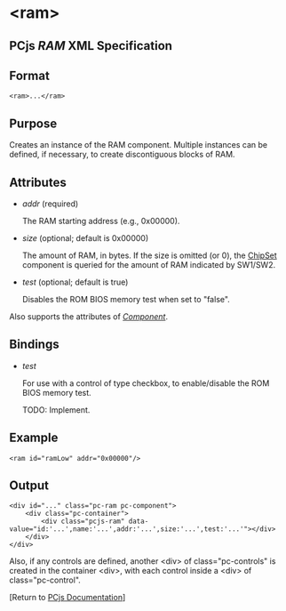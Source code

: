 &lt;ram&gt;
===

PCjs *RAM* XML Specification
---

Format
---
	<ram>...</ram>

Purpose
---
Creates an instance of the RAM component. Multiple instances can be defined, if necessary,
to create discontiguous blocks of RAM.

Attributes
---
 * *addr* (required)
 
	 The RAM starting address (e.g., 0x00000).
	 
 * *size* (optional; default is 0x00000)
 
	The amount of RAM, in bytes. If the size is omitted (or 0), the [ChipSet](/docs/pcjs/chipset/) component
	is queried for the amount of RAM indicated by SW1/SW2.
	
 * *test* (optional; default is true)
 
	Disables the ROM BIOS memory test when set to "false".
	
Also supports the attributes of *[Component](/docs/pcjs/component/)*.

Bindings
---
 * *test*
 
	For use with a control of type checkbox, to enable/disable the ROM BIOS memory test.
	
	TODO: Implement.

Example
---
	<ram id="ramLow" addr="0x00000"/>

Output
---
	<div id="..." class="pc-ram pc-component">
		<div class="pc-container">
			<div class="pcjs-ram" data-value="id:'...',name:'...',addr:'...',size:'...',test:'...'"></div>
		</div>
	</div>

Also, if any controls are defined, another &lt;div&gt; of class="pc-controls" is created in the container &lt;div&gt;,
with each control inside a &lt;div&gt; of class="pc-control".

[Return to [PCjs Documentation](..)]